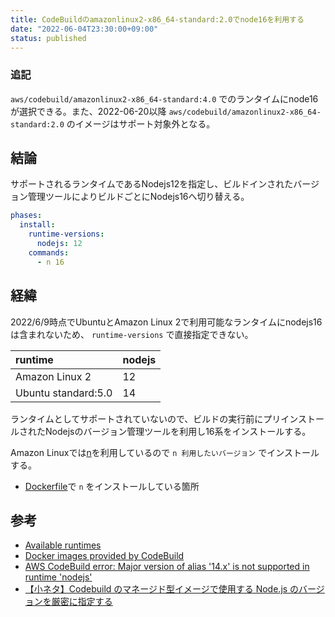 ```yaml
---
title: CodeBuildのamazonlinux2-x86_64-standard:2.0でnode16を利用する
date: "2022-06-04T23:30:00+09:00"
status: published
---
```


### 追記

`aws/codebuild/amazonlinux2-x86_64-standard:4.0` でのランタイムにnode16が選択できる。また、2022-06-20以降 `aws/codebuild/amazonlinux2-x86_64-standard:2.0` のイメージはサポート対象外となる。

## 結論

サポートされるランタイムであるNodejs12を指定し、ビルドインされたバージョン管理ツールによりビルドごとにNodejs16へ切り替える。

```yaml
phases:
  install:
    runtime-versions:
      nodejs: 12
    commands:
      - n 16
```

## 経緯

2022/6/9時点でUbuntuとAmazon Linux 2で利用可能なランタイムにnodejs16は含まれないため、 `runtime-versions` で直接指定できない。

|runtime|nodejs|
|:--|:--|
|Amazon Linux 2|12|
|Ubuntu standard:5.0|14|

ランタイムとしてサポートされていないので、ビルドの実行前にプリインストールされたNodejsのバージョン管理ツールを利用し16系をインストールする。

Amazon Linuxでは[n](https://github.com/tj/n)を利用しているので `n 利用したいバージョン` でインストールする。

- [Dockerfile](https://github.com/aws/aws-codebuild-docker-images/blob/282c6634e8c83c2a9841719b09aabfced3461981/al2/x86_64/standard/3.0/Dockerfile#L133)で `n` をインストールしている箇所

## 参考

- [Available runtimes](https://docs.aws.amazon.com/codebuild/latest/userguide/available-runtimes.html)
- [Docker images provided by CodeBuild](https://docs.aws.amazon.com/codebuild/latest/userguide/build-env-ref-available.html)
- [AWS CodeBuild error: Major version of alias '14.x' is not supported in runtime 'nodejs'](https://stackoverflow.com/questions/70205746/aws-codebuild-error-major-version-of-alias-14-x-is-not-supported-in-runtime)
- [【小ネタ】Codebuild のマネージド型イメージで使用する Node.js のバージョンを厳密に指定する](https://blog.serverworks.co.jp/specific-nodejs-version-in-codebuild)

